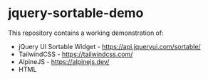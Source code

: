 # jquery-sortable-demo

This repository contains a working demonstration of:

* jQuery UI Sortable Widget - <https://api.jqueryui.com/sortable/>
* TailwindCSS - <https://tailwindcss.com/>
* AlpineJS - <https://alpinejs.dev/>
* HTML <template> - 
  * <https://developer.mozilla.org/en-US/docs/Web/HTML/Element/template>
  * <https://www.w3schools.com/tags/tag_template.asp>

It takes the form of a grid or column of image thumbnails where you can - 

* Arrange the order 
* View as a grid or column
* Delete & recover thumbnails


<br><br>
<div align="center">
    <figure>
        <img src="./mdimg/sshot-1.png" style="width:50%;border: 2px solid black"; alt="Grid Layout - Tile Images<" txt="Desktop Screenshot"/>
        <br>
        <figcaption><strong>Grid Layout - Tile Images</strong></figcaption>
    </figure>
</div>
<br><br>

<div align="center">
    <figure>
        <img src="./mdimg/sshot-2.png" style="width:50%;border: 2px solid black"; alt="Grid Layout - Picsum Images<" txt="Desktop Screenshot"/>
        <br>
        <figcaption><strong>Grid Layout - Picsum Images</strong></figcaption>
    </figure>
</div>
<br><br>

<div align="center">
    <figure>
        <img src="./mdimg/sshot-3.png" style="width:50%;border: 2px solid black"; alt="Column Layout - Picsum Images<" txt="Desktop Screenshot"/>
        <br>
        <figcaption><strong>Column Layout - Picsum Images</strong></figcaption>
    </figure>
</div>
<br><br>

<div align="center">
    <figure>
        <img src="./mdimg/thumb-1.png" style="width:50%;border: 2px solid black"; alt="Column Layout - Indicators & Controls" txt="Desktop Screenshot"/>
        <br>
        <figcaption><strong>Column Layout - Indicators & Controls</strong></figcaption>
    </figure>
</div>
<br><br>

## Running The Demonstration

After obtaining a copy of the files in this repository you only need to open `sortable.html` in any *desktop* browser. 

Then you can grab any of the thumbnails with you mouse and move them to a new position. Once moved the position numbers are updated to give you an indication of the order.

You can also delete any of the thumbnails and restore them by either clicking "Restore Deleted Items" *or* by changing to "Numbered Tiles" or "Images".

**NOTE:** This repo does not contain any images from <a href="https://picsum.photos/" target="_blank">Picsum</a>. To obtain them go to the `assets/img` folder and run the `grabimg.sh` script. It uses `curl` to dowwload 20 300x300 pixel images.



